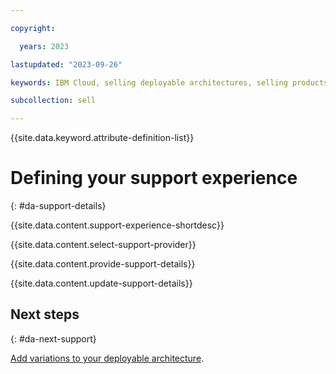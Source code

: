 ```yaml
---

copyright:

  years: 2023

lastupdated: "2023-09-26"

keywords: IBM Cloud, selling deployable architectures, selling products, partner center support

subcollection: sell

---
```


{{site.data.keyword.attribute-definition-list}}

# Defining your support experience
{: #da-support-details}

{{site.data.content.support-experience-shortdesc}}

{{site.data.content.select-support-provider}}

{{site.data.content.provide-support-details}}

{{site.data.content.update-support-details}}

## Next steps
{: #da-next-support}

[Add variations to your deployable architecture](/docs/sell?topic=sell-da-variation).
